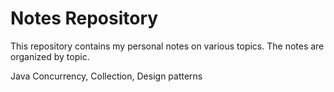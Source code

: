 # Notes Repository

This repository contains my personal notes on various topics. The notes are organized by topic.

Java Concurrency, Collection, Design patterns
